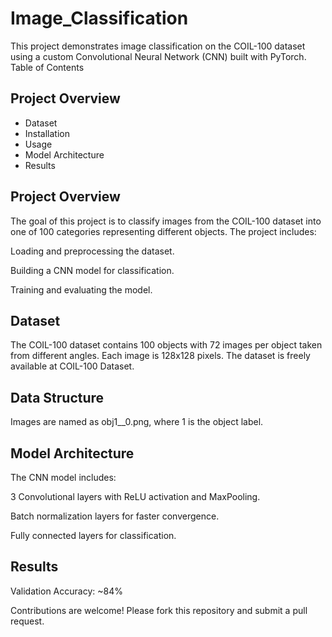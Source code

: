 # Image_Classification

This project demonstrates image classification on the COIL-100 dataset using a custom Convolutional Neural Network (CNN) built with PyTorch.
Table of Contents

## Project Overview
- Dataset
- Installation
- Usage
- Model Architecture
- Results

## Project Overview

The goal of this project is to classify images from the COIL-100 dataset into one of 100 categories representing different objects. The project includes:

Loading and preprocessing the dataset.

Building a CNN model for classification.

Training and evaluating the model.

## Dataset

The COIL-100 dataset contains 100 objects with 72 images per object taken from different angles. Each image is 128x128 pixels. The dataset is freely available at COIL-100 Dataset.

## Data Structure

Images are named as obj1__0.png, where 1 is the object label.


## Model Architecture

The CNN model includes:

3 Convolutional layers with ReLU activation and MaxPooling.

Batch normalization layers for faster convergence.

Fully connected layers for classification.

## Results

Validation Accuracy: ~84%




Contributions are welcome! Please fork this repository and submit a pull request.
